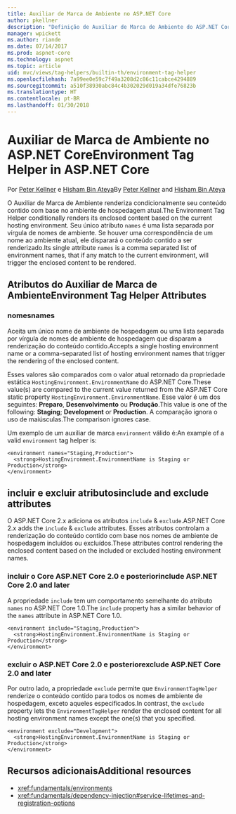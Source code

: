 ```yaml
---
title: Auxiliar de Marca de Ambiente no ASP.NET Core
author: pkellner
description: "Definição de Auxiliar de Marca de Ambiente do ASP.NET Core, incluindo todas as propriedades"
manager: wpickett
ms.author: riande
ms.date: 07/14/2017
ms.prod: aspnet-core
ms.technology: aspnet
ms.topic: article
uid: mvc/views/tag-helpers/builtin-th/environment-tag-helper
ms.openlocfilehash: 7a99ee0e59c7f49a3208d2c86c11cabce4294889
ms.sourcegitcommit: a510f38930abc84c4b302029d019a34dfe76823b
ms.translationtype: HT
ms.contentlocale: pt-BR
ms.lasthandoff: 01/30/2018
---
```

# <a name="environment-tag-helper-in-aspnet-core"></a><span data-ttu-id="78dee-103">Auxiliar de Marca de Ambiente no ASP.NET Core</span><span class="sxs-lookup"><span data-stu-id="78dee-103">Environment Tag Helper in ASP.NET Core</span></span>

<span data-ttu-id="78dee-104">Por [Peter Kellner](http://peterkellner.net) e [Hisham Bin Ateya](https://twitter.com/hishambinateya)</span><span class="sxs-lookup"><span data-stu-id="78dee-104">By [Peter Kellner](http://peterkellner.net) and [Hisham Bin Ateya](https://twitter.com/hishambinateya)</span></span>

<span data-ttu-id="78dee-105">O Auxiliar de Marca de Ambiente renderiza condicionalmente seu conteúdo contido com base no ambiente de hospedagem atual.</span><span class="sxs-lookup"><span data-stu-id="78dee-105">The Environment Tag Helper conditionally renders its enclosed content based on the current hosting environment.</span></span> <span data-ttu-id="78dee-106">Seu único atributo `names` é uma lista separada por vírgula de nomes de ambiente. Se houver uma correspondência de um nome ao ambiente atual, ele disparará o conteúdo contido a ser renderizado.</span><span class="sxs-lookup"><span data-stu-id="78dee-106">Its single attribute `names` is a comma separated list of environment names, that if any match to the current environment, will trigger the enclosed content to be rendered.</span></span>

## <a name="environment-tag-helper-attributes"></a><span data-ttu-id="78dee-107">Atributos do Auxiliar de Marca de Ambiente</span><span class="sxs-lookup"><span data-stu-id="78dee-107">Environment Tag Helper Attributes</span></span>

### <a name="names"></a><span data-ttu-id="78dee-108">nomes</span><span class="sxs-lookup"><span data-stu-id="78dee-108">names</span></span>

<span data-ttu-id="78dee-109">Aceita um único nome de ambiente de hospedagem ou uma lista separada por vírgula de nomes de ambiente de hospedagem que disparam a renderização do conteúdo contido.</span><span class="sxs-lookup"><span data-stu-id="78dee-109">Accepts a single hosting environment name or a comma-separated list of hosting environment names that trigger the rendering of the enclosed content.</span></span>

<span data-ttu-id="78dee-110">Esses valores são comparados com o valor atual retornado da propriedade estática `HostingEnvironment.EnvironmentName` do ASP.NET Core.</span><span class="sxs-lookup"><span data-stu-id="78dee-110">These value(s) are compared to the current value returned from the ASP.NET Core static property `HostingEnvironment.EnvironmentName`.</span></span>  <span data-ttu-id="78dee-111">Esse valor é um dos seguintes: **Preparo**, **Desenvolvimento** ou **Produção**.</span><span class="sxs-lookup"><span data-stu-id="78dee-111">This value is one of the following: **Staging**; **Development** or **Production**.</span></span> <span data-ttu-id="78dee-112">A comparação ignora o uso de maiúsculas.</span><span class="sxs-lookup"><span data-stu-id="78dee-112">The comparison ignores case.</span></span>

<span data-ttu-id="78dee-113">Um exemplo de um auxiliar de marca `environment` válido é:</span><span class="sxs-lookup"><span data-stu-id="78dee-113">An example of a valid `environment` tag helper is:</span></span>

```cshtml
<environment names="Staging,Production">
  <strong>HostingEnvironment.EnvironmentName is Staging or Production</strong>
</environment>
```

## <a name="include-and-exclude-attributes"></a><span data-ttu-id="78dee-114">incluir e excluir atributos</span><span class="sxs-lookup"><span data-stu-id="78dee-114">include and exclude attributes</span></span>

<span data-ttu-id="78dee-115">O ASP.NET Core 2.x adiciona os atributos `include` & `exclude`.</span><span class="sxs-lookup"><span data-stu-id="78dee-115">ASP.NET Core 2.x adds the `include` & `exclude` attributes.</span></span> <span data-ttu-id="78dee-116">Esses atributos controlam a renderização do conteúdo contido com base nos nomes de ambiente de hospedagem incluídos ou excluídos.</span><span class="sxs-lookup"><span data-stu-id="78dee-116">These attributes control rendering the enclosed content based on the included or excluded hosting environment names.</span></span>

### <a name="include-aspnet-core-20-and-later"></a><span data-ttu-id="78dee-117">incluir o Core ASP.NET Core 2.0 e posterior</span><span class="sxs-lookup"><span data-stu-id="78dee-117">include ASP.NET Core 2.0 and later</span></span>

<span data-ttu-id="78dee-118">A propriedade `include` tem um comportamento semelhante do atributo `names` no ASP.NET Core 1.0.</span><span class="sxs-lookup"><span data-stu-id="78dee-118">The `include` property has a similar behavior of the `names` attribute in ASP.NET Core 1.0.</span></span>

```cshtml
<environment include="Staging,Production">
  <strong>HostingEnvironment.EnvironmentName is Staging or Production</strong>
</environment>
```

### <a name="exclude-aspnet-core-20-and-later"></a><span data-ttu-id="78dee-119">excluir o ASP.NET Core 2.0 e posterior</span><span class="sxs-lookup"><span data-stu-id="78dee-119">exclude ASP.NET Core 2.0 and later</span></span>

<span data-ttu-id="78dee-120">Por outro lado, a propriedade `exclude` permite que `EnvironmentTagHelper` renderize o conteúdo contido para todos os nomes de ambiente de hospedagem, exceto aqueles especificados.</span><span class="sxs-lookup"><span data-stu-id="78dee-120">In contrast, the `exclude` property lets the `EnvironmentTagHelper` render the enclosed content for all hosting environment names except the one(s) that you specified.</span></span>

```cshtml
<environment exclude="Development">
  <strong>HostingEnvironment.EnvironmentName is Staging or Production</strong>
</environment>
```

## <a name="additional-resources"></a><span data-ttu-id="78dee-121">Recursos adicionais</span><span class="sxs-lookup"><span data-stu-id="78dee-121">Additional resources</span></span>

* <xref:fundamentals/environments>
* <xref:fundamentals/dependency-injection#service-lifetimes-and-registration-options>
